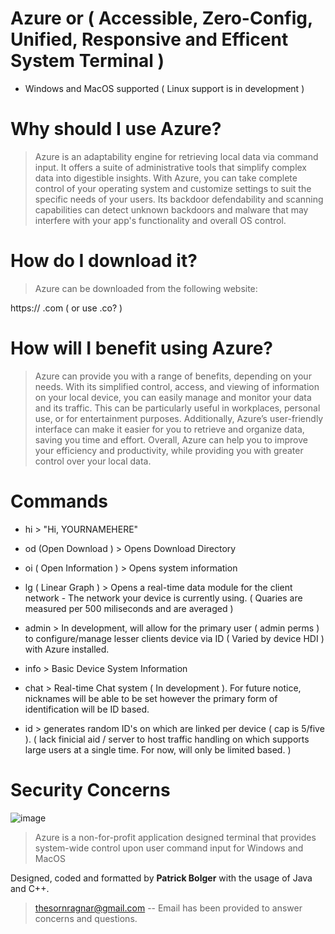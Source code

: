 # Azure or ( Accessible, Zero-Config, Unified, Responsive and Efficent System Terminal )
 - Windows and MacOS supported ( Linux support is in development )

# Why should I use Azure?

 > Azure is an adaptability engine for retrieving local data via command input. It offers a suite of administrative tools that simplify complex data into digestible insights. With Azure, you can take complete control of your operating system and customize settings to suit the specific needs of your users. Its backdoor defendability and scanning capabilities can detect unknown backdoors and malware that may interfere with your app's functionality and overall OS control.



# How do I download it?

> Azure can be downloaded from the following website:

https://     .com ( or use .co? ) 
 

 # How will I benefit using Azure?

> Azure can provide you with a range of benefits, depending on your needs. With its simplified control, access, and viewing of information on your local device, you can easily manage and monitor your data and its traffic. This can be particularly useful in workplaces, personal use, or for entertainment purposes. Additionally, Azure’s user-friendly interface can make it easier for you to retrieve and organize data, saving you time and effort. Overall, Azure can help you to improve your efficiency and productivity, while providing you with greater control over your local data.

# Commands

- hi > "Hi, YOURNAMEHERE"

- od (Open Download ) > Opens Download Directory

- oi ( Open Information ) > Opens system information 

- lg ( Linear Graph ) > Opens a real-time data module for the client network - The network your device is currently using. ( Quaries are measured per 500 miliseconds and are averaged )

- admin > In development, will allow for the primary user ( admin perms ) to configure/manage lesser clients device via ID ( Varied by device HDI ) with Azure installed. 

- info > Basic Device System Information

- chat > Real-time Chat system ( In development ). For future notice, nicknames will be able to be set however the primary form of identification will be ID based. 

- id > generates random ID's on which are linked per device ( cap is 5/five ). ( lack finicial aid / server to host traffic handling on which supports large users at a single time. For now, will only be limited based. )

# Security Concerns
![image](https://user-images.githubusercontent.com/129643042/232471808-fad3d3a1-df5e-43b8-8ab6-723628fcf617.png)

> Azure is a non-for-profit application designed terminal that provides system-wide control upon user command input for Windows and MacOS

Designed, coded and formatted by **Patrick Bolger** with the usage of Java and C++.  
> thesornragnar@gmail.com    -- Email has been provided to answer concerns and questions.
